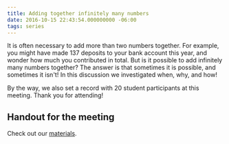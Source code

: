 ```yaml
---
title: Adding together infinitely many numbers
date: 2016-10-15 22:43:54.000000000 -06:00
tags: series
---
```


It is often necessary to add more than two numbers together. For example, you might have made 137 deposits to your bank account this year, and wonder how much you contributed in total. But is it possible to add infinitely many numbers together? The answer is that sometimes it is possible, and sometimes it isn't! In this discussion we investigated when, why, and how!<!--more-->

By the way, we also set a record with 20 student participants at this meeting. Thank you for attending!

## Handout for the meeting

<p>Check out our <a href="http://boisemathcircles.org/wp-content/uploads/2016/10/summation.pdf">materials</a>.</p>
